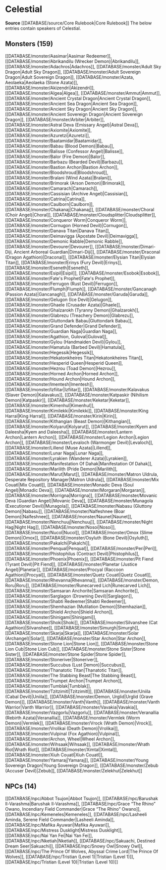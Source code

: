﻿---
id: '16'
name: Celestial
rarity: Uncommon
rus_type_level: null
source: '[[DATABASE/source/Core Rulebook|Core Rulebook]]'
trait:
- '[[DATABASE/trait/Uncommon|Uncommon]]'
type: Language

---
# Celestial

**Source** [[DATABASE/source/Core Rulebook|Core Rulebook]] 
The below entries contain speakers of Celestial.

## Monsters (159)

[[DATABASE/monster/Aasimar|Aasimar Redeemer]], [[DATABASE/monster/Abrikandilu (Wrecker Demon)|Abrikandilu]], [[DATABASE/monster/Adachros|Adachros]], [[DATABASE/monster/Adult Sky Dragon|Adult Sky Dragon]], [[DATABASE/monster/Adult Sovereign Dragon|Adult Sovereign Dragon]], [[DATABASE/monster/Azata, Aeolaeka|Aeolaeka (Stone Azata)]], [[DATABASE/monster/Akizendri|Akizendri]], [[DATABASE/monster/Algea|Algea]], [[DATABASE/monster/Ammut|Ammut]], [[DATABASE/monster/Ancient Crystal Dragon|Ancient Crystal Dragon]], [[DATABASE/monster/Ancient Sea Dragon|Ancient Sea Dragon]], [[DATABASE/monster/Ancient Sky Dragon|Ancient Sky Dragon]], [[DATABASE/monster/Ancient Sovereign Dragon|Ancient Sovereign Dragon]], [[DATABASE/monster/Arbiter|Arbiter]], [[DATABASE/monster/Astral Deva (Emissary Angel)|Astral Deva]], [[DATABASE/monster/Axiomite|Axiomite]], [[DATABASE/monster/Azuretzi|Azuretzi]], [[DATABASE/monster/Baatamidar|Baatamidar]], [[DATABASE/monster/Babau (Blood Demon)|Babau]], [[DATABASE/monster/Balisse (Confessor Angel)|Balisse]], [[DATABASE/monster/Balor (Fire Demon)|Balor]], [[DATABASE/monster/Barbazu (Bearded Devil)|Barbazu]], [[DATABASE/monster/Bastion Archon|Bastion Archon]], [[DATABASE/monster/Bloodshroud|Bloodshroud]], [[DATABASE/monster/Bralani (Wind Azata)|Bralani]], [[DATABASE/monster/Brimorak (Arson Demon)|Brimorak]], [[DATABASE/monster/Camarach|Camarach]], [[DATABASE/monster/Cassisian (Archive Angel)|Cassisian]], [[DATABASE/monster/Catrina|Catrina]], [[DATABASE/monster/Caulborn|Caulborn]], [[DATABASE/monster/Chakanaj|Chakanaj]], [[DATABASE/monster/Choral (Choir Angel)|Choral]], [[DATABASE/monster/Cloudsplitter|Cloudsplitter]], [[DATABASE/monster/Conqueror Worm|Conqueror Worm]], [[DATABASE/monster/Cornugon (Horned Devil)|Cornugon]], [[DATABASE/monster/Danava Titan|Danava Titan]], [[DATABASE/monster/Deimavigga (Apostate Devil)|Deimavigga]], [[DATABASE/monster/Demonic Rabble|Demonic Rabble]], [[DATABASE/monster/Devourer|Devourer]], [[DATABASE/monster/Dimari-Diji, Ancient Arboreal Guardian|Dimari-Diji]], [[DATABASE/monster/Draconal (Dragon Agathion)|Draconal]], [[DATABASE/monster/Elysian Titan|Elysian Titan]], [[DATABASE/monster/Erinys (Fury Devil)|Erinys]], [[DATABASE/monster/Eseneth|Eseneth]], [[DATABASE/monster/Esipil|Esipil]], [[DATABASE/monster/Esobok|Esobok]], [[DATABASE/monster/Fate's Prophet|Fate's Prophet]], [[DATABASE/monster/Ferrugon (Rust Devil)|Ferrugon]], [[DATABASE/monster/Flumph|Flumph]], [[DATABASE/monster/Gancanagh (Passion Azata)|Gancanagh]], [[DATABASE/monster/Garuda|Garuda]], [[DATABASE/monster/Gelugon (Ice Devil)|Gelugon]], [[DATABASE/monster/Ghaele (Crusader Azata)|Ghaele]], [[DATABASE/monster/Ghalzarokh (Tyranny Demon)|Ghalzarokh]], [[DATABASE/monster/Glabrezu (Treachery Demon)|Glabrezu]], [[DATABASE/monster/Gluttondark Babau|Gluttondark Babau]], [[DATABASE/monster/Grand Defender|Grand Defender]], [[DATABASE/monster/Guardian Naga|Guardian Naga]], [[DATABASE/monster/Agathion, Guloval|Guloval]], [[DATABASE/monster/Gylou (Handmaiden Devil)|Gylou]], [[DATABASE/monster/Hamatula (Barbed Devil)|Hamatula]], [[DATABASE/monster/Hegessik|Hegessik]], [[DATABASE/monster/Hekatonkheires Titan|Hekatonkheires Titan]], [[DATABASE/monster/Hesperid Queen|Hesperid Queen]], [[DATABASE/monster/Hezrou (Toad Demon)|Hezrou]], [[DATABASE/monster/Horned Archon|Horned Archon]], [[DATABASE/monster/Hound Archon|Hound Archon]], [[DATABASE/monster/Imentesh|Imentesh]], [[DATABASE/monster/Izfiitar|Izfiitar]], [[DATABASE/monster/Kalavakus (Slaver Demon)|Kalavakus]], [[DATABASE/monster/Katpaskir (Nihilism Demon)|Katpaskir]], [[DATABASE/monster/Keketar|Keketar]], [[DATABASE/monster/Kimenhul|Kimenhul]], [[DATABASE/monster/Kimilekki|Kimilekki]], [[DATABASE/monster/King Harral|King Harral]], [[DATABASE/monster/Kirin|Kirin]], [[DATABASE/monster/Kithangian (Beast Demon)|Kithangian]], [[DATABASE/monster/Kolyarut|Kolyarut]], [[DATABASE/monster/Kyem and Daleesha|Kyem and Daleesha]], [[DATABASE/monster/Lantern Archon|Lantern Archon]], [[DATABASE/monster/Legion Archon|Legion Archon]], [[DATABASE/monster/Levaloch (Warmonger Devil)|Levaloch]], [[DATABASE/monster/Lillend (Muse Azata)|Lillend]], [[DATABASE/monster/Lunar Naga|Lunar Naga]], [[DATABASE/monster/Lyrakien (Wanderer Azata)|Lyrakien]], [[DATABASE/monster/Manifestation Of Dahak|Manifestation Of Dahak]], [[DATABASE/monster/Marilith (Pride Demon)|Marilith]], [[DATABASE/monster/Marut|Marut]], [[DATABASE/monster/Matron Uldrula, Desperate Repository Manager|Matron Uldrula]], [[DATABASE/monster/Mix Couatl|Mix Couatl]], [[DATABASE/monster/Monadic Deva (Soul Angel)|Monadic Deva]], [[DATABASE/monster/Morgaran|Morgaran]], [[DATABASE/monster/Morrigna|Morrigna]], [[DATABASE/monster/Movanic Deva (Guardian Angel)|Movanic Deva]], [[DATABASE/monster/Munagola (Executioner Devil)|Munagola]], [[DATABASE/monster/Nabasu (Gluttony Demon)|Nabasu]], [[DATABASE/monster/Nalfeshnee (Boar Demon)|Nalfeshnee]], [[DATABASE/monster/Naunet|Naunet]], [[DATABASE/monster/Nenchuuj|Nenchuuj]], [[DATABASE/monster/Night Hag|Night Hag]], [[DATABASE/monster/Nosoi|Nosoi]], [[DATABASE/monster/Nucol|Nucol]], [[DATABASE/monster/Omox (Slime Demon)|Omox]], [[DATABASE/monster/Osyluth (Bone Devil)|Osyluth]], [[DATABASE/monster/Pakalchi|Pakalchi]], [[DATABASE/monster/Penqual|Penqual]], [[DATABASE/monster/Peri|Peri]], [[DATABASE/monster/Phistophilus (Contract Devil)|Phistophilus]], [[DATABASE/monster/Phoenix|Phoenix]], [[DATABASE/monster/Pit Fiend (Tyrant Devil)|Pit Fiend]], [[DATABASE/monster/Planetar (Justice Angel)|Planetar]], [[DATABASE/monster/Procyal (Raccoon Agathion)|Procyal]], [[DATABASE/monster/Quetz Couatl|Quetz Couatl]], [[DATABASE/monster/Rhevanna|Rhevanna]], [[DATABASE/monster/Demon, Roru|Roru]], [[DATABASE/monster/Runecarved Lich|Runecarved Lich]], [[DATABASE/monster/Samsaran Anchorite|Samsaran Anchorite]], [[DATABASE/monster/Sarglagon (Drowning Devil)|Sarglagon]], [[DATABASE/monster/Shabti Redeemer|Shabti Redeemer]], [[DATABASE/monster/Shemhazian (Mutilation Demon)|Shemhazian]], [[DATABASE/monster/Shield Archon|Shield Archon]], [[DATABASE/monster/Shinigami|Shinigami]], [[DATABASE/monster/Shoki|Shoki]], [[DATABASE/monster/Silvanshee (Cat Agathion)|Silvanshee]], [[DATABASE/monster/Simurgh|Simurgh]], [[DATABASE/monster/Skarja|Skarja]], [[DATABASE/monster/Solar (Archangel)|Solar]], [[DATABASE/monster/Star Archon|Star Archon]], [[DATABASE/monster/Stone Lion|Stone Lion]], [[DATABASE/monster/Stone Lion Cub|Stone Lion Cub]], [[DATABASE/monster/Stone Sister|Stone Sister]], [[DATABASE/monster/Stone Spider|Stone Spider]], [[DATABASE/monster/Stoneriver|Stoneriver]], [[DATABASE/monster/Succubus (Lust Demon)|Succubus]], [[DATABASE/monster/Thanatotic Titan|Thanatotic Titan]], [[DATABASE/monster/The Stabbing Beast|The Stabbing Beast]], [[DATABASE/monster/Trumpet Archon|Trumpet Archon]], [[DATABASE/monster/Tumblak|Tumblak]], [[DATABASE/monster/Tzitzimitl|Tzitzimitl]], [[DATABASE/monster/Uniila (Cabal Devil)|Uniila]], [[DATABASE/monster/Demon, Urglid|Urglid (Grave Demon)]], [[DATABASE/monster/Vanth|Vanth]], [[DATABASE/monster/Vanth Warrior|Vanth Warrior]], [[DATABASE/monster/Vavakia|Vavakia]], [[DATABASE/monster/Vazgorlu|Vazgorlu]], [[DATABASE/monster/Veranallia (Rebirth Azata)|Veranallia]], [[DATABASE/monster/Vermlek (Worm Demon)|Vermlek]], [[DATABASE/monster/Vrock (Wrath Demon)|Vrock]], [[DATABASE/monster/Vrolikai (Death Demon)|Vrolikai]], [[DATABASE/monster/Vulpinal (Fox Agathion)|Vulpinal]], [[DATABASE/monster/Archon, Wheel|Wheel Archon]], [[DATABASE/monster/Wihsaak|Wihsaak]], [[DATABASE/monster/Wrath Riot|Wrath Riot]], [[DATABASE/monster/Ximtal|Ximtal]], [[DATABASE/monster/Xiuh Couatl|Xiuh Couatl]], [[DATABASE/monster/Yamaraj|Yamaraj]], [[DATABASE/monster/Young Sovereign Dragon|Young Sovereign Dragon]], [[DATABASE/monster/Zebub (Accuser Devil)|Zebub]], [[DATABASE/monster/Zelekhut|Zelekhut]]

## NPCs (14)

[[DATABASE/npc/Abbot Tsujon|Abbot Tsujon]], [[DATABASE/npc/Barushak Il-Varashma|Barushak Il-Varashma]], [[DATABASE/npc/Grace “The Rhino” Owano, Incendiary Field Commander|Grace “The Rhino” Owano]], [[DATABASE/npc/Kemeneles|Kemeneles]], [[DATABASE/npc/Lasheeli Aminda, Serene Field Commander|Lasheeli Aminda]], [[DATABASE/npc/Mafika Ayuwari|Mafika Ayuwari]], [[DATABASE/npc/Mistress Dusklight|Mistress Dusklight]], [[DATABASE/npc/Nai Yan Fei|Nai Yan Fei]], [[DATABASE/npc/Nketiah|Nketiah]], [[DATABASE/npc/Sakuachi, Destined Dream Seer|Sakuachi]], [[DATABASE/npc/Snowy Owl|Snowy Owl]], [[DATABASE/npc/The Prince Of Wolves, Abyssal Crime Lord|The Prince Of Wolves]], [[DATABASE/npc/Tristian (Level 1)|Tristian (Level 1)]], [[DATABASE/npc/Tristian (Level 10)|Tristian (Level 10)]]